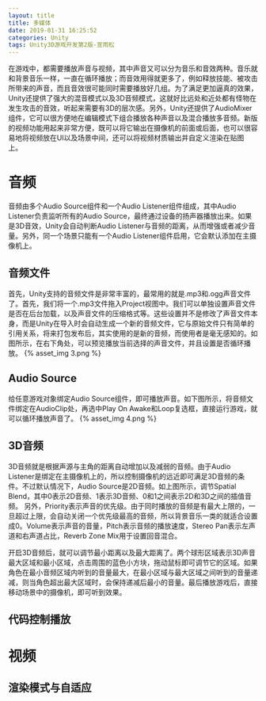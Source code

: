 ```yaml
---
layout: title
title: 多媒体
date: 2019-01-31 16:25:52
categories: Unity
tags: Unity3D游戏开发第2版-宣雨松
---
```

在游戏中，都需要播放声音与视频，其中声音又可以分为音乐和音效两种。音乐就和背景音乐一样，一直在循环播放；而音效用得就更多了，例如释放技能、被攻击所带来的声音，而且音效很可能同时需要播放好几组。为了满足更加逼真的效果，Unity还提供了强大的混音模式以及3D音频模式，这就好比远处和近处都有怪物在发生攻击的音效，听起来需要有3D的层次感。另外，Unity还提供了AudioMixer组件，它可以很方便地在编辑模式下组合播放各种声音以及混合播放多音频。新版的视频功能用起来非常方便，既可以将它输出在摄像机的前面或后面，也可以很容易地将视频放在UI以及场景中间，还可以将视频材质输出并自定义渲染在贴图上。

<!--more-->
# 音频

音频由多个Audio Source组件和一个Audio Listener组件组成，其中Audio Listener负责监听所有的Audio Source，最终通过设备的扬声器播放出来。如果是3D音效，Unity会自动判断Audio Listener与音频的距离，从而增强或者减少音量。另外，同一个场景只能有一个Audio Listener组件启用，它会默认添加在主摄像机上。

## 音频文件

首先，Unity支持的音频文件是非常丰富的，最常用的就是.mp3和.ogg声音文件了。首先，我们将一个.mp3文件拖入Project视图中。我们可以单独设置声音文件是否在后台加载，以及声音文件的压缩格式等。这些设置并不是修改了声音文件本身，而是Unity在导入时会自动生成一个新的音频文件，它与原始文件只有简单的引用关系，将来打包发布后，其实使用的是新的音频，而使用者是毫无感知的。如图所示，在右下角处，可以预览播放当前选择的声音文件，并且设置是否循环播放。
{% asset_img 3.png %}

## Audio Source
给任意游戏对象绑定Audio Source组件，即可播放声音。如下图所示，将音频文件绑定在AudioClip处，再选中Play On Awake和Loop复选框，直接运行游戏，就可以循环播放声音了。
{% asset_img 4.png %}

## 3D音频
3D音频就是根据声源与主角的距离自动增加以及减弱的音频。由于Audio Listener是绑定在主摄像机上的，所以控制摄像机的远近即可满足3D音频的条件。不过默认情况下，Audio Source是2D音频。如上图所示，调节Spatial Blend，其中0表示2D音频、1表示3D音频、0和1之间表示2D和3D之间的插值音频。
另外，Priority表示声音的优先级。由于同时播放的音频是有最大上限的，一旦超过上限，会自动关闭一个优先级最高的音频，所以背景音乐一类的就适合设置成0。Volume表示声音的音量，Pitch表示音频的播放速度，Stereo Pan表示左声道和右声道占比，Reverb Zone Mix用于设置回音混合。

开启3D音频后，就可以调节最小距离以及最大距离了。两个球形区域表示3D声音最大区域和最小区域，点击周围的蓝色小方块，拖动鼠标即可调节它的区域。如果角色在最小音频区域内听到的音量最大，在最小区域与最大区域之间听到的音量递减，则当角色超出最大区域时，会保持递减后最小的音量。最后播放游戏后，直接移动场景中的摄像机，即可听到效果。

## 代码控制播放

# 视频

## 渲染模式与自适应

